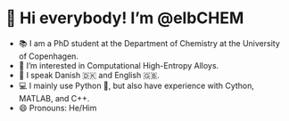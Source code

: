 # 👋 Hi everybody! I’m @elbCHEM
- 📚 I am a PhD student at the Department of Chemistry at the University of Copenhagen.
- 👀 I’m interested in Computational High-Entropy Alloys.
- 💬 I speak Danish 🇩🇰 and English 🇬🇧.
- 💻 I mainly use Python 🐍, but also have experience with Cython, MATLAB, and C++.
- 😄 Pronouns: He/Him

<!---
=== Things I can include later ===
- 🌱 I’m currently learning ...
- 💞️ I’m looking to collaborate on my team at CHEAC.
- ⚡ Fun fact: ...
--->

<!---
elbCHEM/elbCHEM is a ✨ special ✨ repository because its `README.md` (this file) appears on your GitHub profile.
You can click the Preview link to take a look at your changes.
--->
